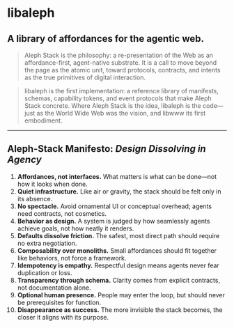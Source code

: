 # libaleph
## A library of affordances for the agentic web.  

> Aleph Stack is the philosophy: a re-presentation of the Web as an affordance-first, agent-native substrate. It is a call to move beyond the page as the atomic unit, toward protocols, contracts, and intents as the true primitives of digital interaction.

> libaleph is the first implementation: a reference library of manifests, schemas, capability tokens, and event protocols that make Aleph Stack concrete. Where Aleph Stack is the idea, libaleph is the code—just as the World Wide Web was the vision, and libwww its first embodiment.
---

## Aleph-Stack Manifesto: *Design Dissolving in Agency*  

1. **Affordances, not interfaces.** What matters is what can be done—not how it looks when done.  
2. **Quiet infrastructure.** Like air or gravity, the stack should be felt only in its absence.  
3. **No spectacle.** Avoid ornamental UI or conceptual overhead; agents need contracts, not cosmetics.  
4. **Behavior as design.** A system is judged by how seamlessly agents achieve goals, not how neatly it renders.  
5. **Defaults dissolve friction.** The safest, most direct path should require no extra negotiation.  
6. **Composability over monoliths.** Small affordances should fit together like behaviors, not force a framework.  
7. **Idempotency is empathy.** Respectful design means agents never fear duplication or loss.  
8. **Transparency through schema.** Clarity comes from explicit contracts, not documentation alone.  
9. **Optional human presence.** People may enter the loop, but should never be prerequisites for function.  
10. **Disappearance as success.** The more invisible the stack becomes, the closer it aligns with its purpose.  


